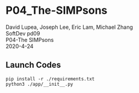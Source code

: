 # P04_The-SIMPsons

David Lupea, Joseph Lee, Eric Lam, Michael Zhang <br>
SoftDev pd09 <br>
P04-The SIMPsons <br>
2020-4-24 <br>

## Launch Codes
```shell script
pip install -r ./requirements.txt
python3 ./app/__init__.py
```

